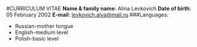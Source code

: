 #CURRICULUM VITAE 
**Name & family name**: Alina Levkovich
**Date of birth**: 05 February 2002
**E-mail**: levkovich.alya@mail.ru
###Languages:
- Russian-mother tongue
- English-medium level 
- Polish-basic level
